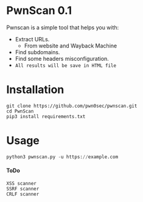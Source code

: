 # PwnScan 0.1  
Pwnscan is a simple tool that helps you with:
- Extract URLs.
   - From website and Wayback Machine
- Find subdomains.
- Find some headers misconfiguration.
- `All results will be save in HTML file`
      
# Installation 
```
git clone https://github.com/pwn0sec/pwnscan.git
cd PwnScan 
pip3 install requirements.txt
```

# Usage 
```python
python3 pwnscan.py -u https://example.com
```

#### ToDo
```
XSS scanner
SSRF scanner
CRLF scanner
```
